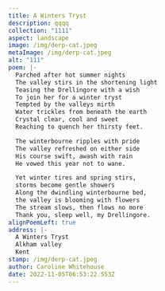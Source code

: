```yaml
---
title: A Winters Tryst
description: qqqq
collection: "1111"
aspect: landscape
image: /img/derp-cat.jpeg
metaImage: /img/derp-cat.jpeg
alt: "111"
poem: |-
  Parched after hot summer nights
  The valley stirs in the shortening light
  Teasing the Drellingore with a wish
  To join her for a winter tryst
  Tempted by the valleys mirth
  Water trickles from beneath the earth
  Crystal clear, cool and sweet
  Reaching to quench her thirsty feet.

  The winterbourne ripples with pride
  The valley refreshed on either side
  His course swift, awash with rain
  He vowed this year not to wane.

  Yet winter tires and spring stirs, 
  storms become gentle showers
  Along the dwindling winterbourne bed, 
  the valley is blooming with flowers
  The stream slows, then flows no more
  Thank you, sleep well, my Drellingore.
alignPoemLeft: true
address: |-
  A Winters Tryst
  Alkham valley
  Kent
stamp: /img/derp-cat.jpeg
author: Caroline Whitehouse
date: 2022-11-05T06:53:22.553Z
---
```

